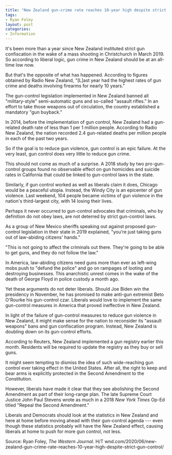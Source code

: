 ```yaml
---
title: "New Zealand gun-crime rate reaches 10-year high despite strict gun control"
tags:
- Ryan Foley
layout: post
categories:
- Information
---
```


It's been more than a year since New Zealand instituted strict gun confiscation in the wake of a mass shooting in Christchurch in March 2019. So according to liberal logic, gun crime in New Zealand should be at an all-time low now.

But that's the opposite of what has happened. According to figures obtained by Radio New Zealand, "\[L\]ast year had the highest rates of gun crime and deaths involving firearms for nearly 10 years."

The gun-control legislation implemented in New Zealand banned all "military-style" semi-automatic guns and so-called "assault rifles." In an effort to take those weapons out of circulation, the country established a mandatory "gun buyback."

In 2014, before the implementation of gun control, New Zealand had a gun-related death rate of less than 1 per 1 million people. According to Radio New Zealand, the nation recorded 2.4 gun-related deaths per million people in each of the past two years.

So if the goal is to reduce gun violence, gun control is an epic failure. At the very least, gun control does very little to reduce gun crime.

This should not come as much of a surprise. A 2018 study by two pro-gun-control groups found no observable effect on gun homicides and suicide rates in California that could be linked to gun-control laws in the state.

Similarly, if gun control worked as well as liberals claim it does, Chicago would be a peaceful utopia. Instead, the Windy City is an epicenter of gun violence. Last weekend, 104 people became victims of gun violence in the nation's third-largest city, with 14 losing their lives.

Perhaps it never occurred to gun-control advocates that criminals, who by definition do not obey laws, are not deterred by strict gun-control laws.

As a group of New Mexico sheriffs speaking out against proposed gun-control legislation in their state in 2019 explained, "you're just taking guns out of law-abiding citizens' hands."

"This is not going to affect the criminals out there. They're going to be able to get guns, and they do not follow the law."

In America, law-abiding citizens need guns more than ever as left-wing mobs push to "defund the police" and go on rampages of looting and destroying businesses. This anarchistic unrest comes in the wake of the death of George Floyd in police custody a month ago.

Yet these arguments do not deter liberals. Should Joe Biden win the presidency in November, he has promised to make anti-gun extremist Beto O'Rourke his gun-control czar. Liberals would love to implement the same gun-control measures in America that proved ineffective in New Zealand.

In light of the failure of gun-control measures to reduce gun violence in New Zealand, it might make sense for the nation to reconsider its "assault weapons" bans and gun confiscation program. Instead, New Zealand is doubling down on its gun-control efforts.

According to Reuters, New Zealand implemented a gun registry earlier this month. Residents will be required to update the registry as they buy or sell guns.

It might seem tempting to dismiss the idea of such wide-reaching gun control ever taking effect in the United States. After all, the right to keep and bear arms is explicitly protected in the Second Amendment to the Constitution.

However, liberals have made it clear that they see abolishing the Second Amendment as part of their long-range plan. The late Supreme Court Justice John Paul Stevens wrote as much in a 2018 *New York Times* Op-Ed titled "Repeal the Second Amendment."

Liberals and Democrats should look at the statistics in New Zealand and here at home before moving ahead with their gun-control agenda --- even though these statistics probably will have the New Zealand effect, causing liberals at home to push for more gun control, not less.

Source: Ryan Foley, *The Western Journal.* H/T wnd.com/2020/06/new-zealand-gun-crime-rate-reaches-10-year-high-despite-strict-gun-control/
